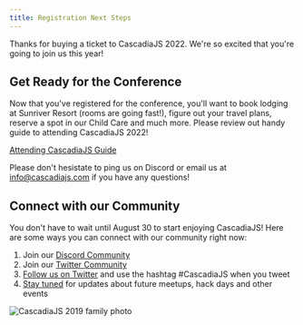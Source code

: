 ```yaml
---
title: Registration Next Steps
---
```

Thanks for buying a ticket to CascadiaJS 2022. We're so excited that you're going to join us this year!

## Get Ready for the Conference

Now that you've registered for the conference, you'll want to book lodging at Sunriver Resort (rooms are going fast!), figure out your travel plans, reserve a spot in our Child Care and much more. Please review out handy guide to attending CascadiaJS 2022!

<div class="cta"><a href="/conference/attend">Attending CascadiaJS Guide</a></div>

Please don't hesistate to ping us on Discord or email us at info@cascadiajs.com if you have any questions!

## Connect with our Community

You don't have to wait until August 30 to start enjoying CascadiaJS! Here are some ways you can connect with our community right now:

1. Join our [Discord Community](https://discord.gg/cascadiajs)
1. Join our [Twitter Community](https://twitter.com/i/communities/1496715959104466947)
1. [Follow us on Twitter](https://twitter.com/CascadiaJS) and use the hashtag #CascadiaJS when you tweet
1. [Stay tuned](https://cascadiajs.com/mailing-list) for updates about future meetups, hack days and other events

![CascadiaJS 2019 family photo](/images/past/cjs19-family.jpg)
